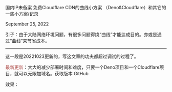 国内IP未备案 免费Cloudflare CDN的曲线小方案 （Deno&Cloudflare）和其它的一些小方案/记录

September 25, 2022

引子：由于大陆网络环境问题，有很多问题得绕“曲线”才能达成目的。亦或是通过“曲线”来节省成本。 

------------------------------------------------------------------------------------------------------------------------

这一段是20221023更新的，写这文章的功夫都超过调试的过程了。


<span style="color:#ab4642">最新更新</span>：大大的减少部署时间和难度，只要一个Deno项目和一个Cloudflare项目，就可以无限加域名。获取版本 GitHub

效果：
